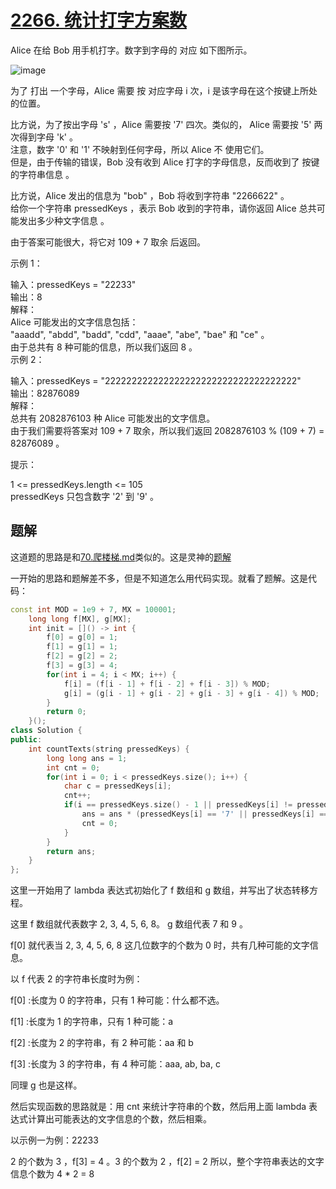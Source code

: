 # [2266. 统计打字方案数](https://leetcode.cn/problems/count-number-of-texts/description/)
Alice 在给 Bob 用手机打字。数字到字母的 对应 如下图所示。

![image](https://github.com/user-attachments/assets/928d69de-191f-4a19-b41d-0317f7eb7217)

为了 打出 一个字母，Alice 需要 按 对应字母 i 次，i 是该字母在这个按键上所处的位置。

比方说，为了按出字母 's' ，Alice 需要按 '7' 四次。类似的， Alice 需要按 '5' 两次得到字母  'k' 。  
注意，数字 '0' 和 '1' 不映射到任何字母，所以 Alice 不 使用它们。  
但是，由于传输的错误，Bob 没有收到 Alice 打字的字母信息，反而收到了 按键的字符串信息 。  

比方说，Alice 发出的信息为 "bob" ，Bob 将收到字符串 "2266622" 。  
给你一个字符串 pressedKeys ，表示 Bob 收到的字符串，请你返回 Alice 总共可能发出多少种文字信息 。

由于答案可能很大，将它对 109 + 7 取余 后返回。

 

示例 1：

输入：pressedKeys = "22233"  
输出：8  
解释：  
Alice 可能发出的文字信息包括：  
"aaadd", "abdd", "badd", "cdd", "aaae", "abe", "bae" 和 "ce" 。  
由于总共有 8 种可能的信息，所以我们返回 8 。  
示例 2：  

输入：pressedKeys = "222222222222222222222222222222222222"  
输出：82876089  
解释：  
总共有 2082876103 种 Alice 可能发出的文字信息。  
由于我们需要将答案对 109 + 7 取余，所以我们返回 2082876103 % (109 + 7) = 82876089 。  
 

提示：

1 <= pressedKeys.length <= 105  
pressedKeys 只包含数字 '2' 到 '9' 。

## 题解 

这道题的思路是和[70.爬楼梯.md](./70.爬楼梯.md)类似的。这是灵神的[题解](https://leetcode.cn/problems/count-number-of-texts/solutions/1477311/by-endlesscheng-gj8f)

一开始的思路和题解差不多，但是不知道怎么用代码实现。就看了题解。这是代码：

```cpp
const int MOD = 1e9 + 7, MX = 100001;
    long long f[MX], g[MX];
    int init = []() -> int {
        f[0] = g[0] = 1;
        f[1] = g[1] = 1;
        f[2] = g[2] = 2;
        f[3] = g[3] = 4;
        for(int i = 4; i < MX; i++) {
            f[i] = (f[i - 1] + f[i - 2] + f[i - 3]) % MOD;
            g[i] = (g[i - 1] + g[i - 2] + g[i - 3] + g[i - 4]) % MOD;
        }
        return 0;
    }();
class Solution {
public:
    int countTexts(string pressedKeys) {
        long long ans = 1;
        int cnt = 0;
        for(int i = 0; i < pressedKeys.size(); i++) {
            char c = pressedKeys[i];
            cnt++;
            if(i == pressedKeys.size() - 1 || pressedKeys[i] != pressedKeys[i + 1]) {
                ans = ans * (pressedKeys[i] == '7' || pressedKeys[i] == '9'? g[cnt]: f[cnt]) % MOD;
                cnt = 0;
            }
        }
        return ans;
    }
};
```
这里一开始用了 lambda 表达式初始化了 f 数组和 g 数组，并写出了状态转移方程。

这里 f 数组就代表数字 2, 3, 4, 5, 6, 8。 g 数组代表 7 和 9 。

f[0] 就代表当 2, 3, 4, 5, 6, 8 这几位数字的个数为 0 时，共有几种可能的文字信息。

以 f 代表 2 的字符串长度时为例：

f[0] :长度为 0 的字符串，只有 1 种可能：什么都不选。

f[1] :长度为 1 的字符串，只有 1 种可能：a

f[2] :长度为 2 的字符串，有 2 种可能：aa 和 b

f[3] :长度为 3 的字符串，有 4 种可能：aaa, ab, ba, c

同理 g 也是这样。

然后实现函数的思路就是：用 cnt 来统计字符串的个数，然后用上面 lambda 表达式计算出可能表达的文字信息的个数，然后相乘。

以示例一为例：22233

2 的个数为 3 ，f[3] = 4 。3 的个数为 2 ，f[2] = 2 所以，整个字符串表达的文字信息个数为 4 * 2 = 8



